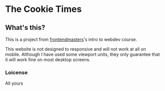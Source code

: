 # The Cookie Times

## What's this?

This is a project from [frontendmasters](https://frontendmasters.com)'s
intro to webdev course.


This website is not designed to responsive and will not work at all on mobile.
Although I have used some viewport units, they only guarantee that it will work
fine on most desktop screens.

### Loicense 
All yours
